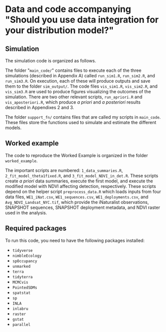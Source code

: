 # Data and code accompanying "Should you use data integration for your distribution model?"


## Simulation

The simulation code is organized as follows. 

The folder "`main_code/`" contains files to execute each of the three 
simulations (described in Appendix A) called `run_sim1.R`, `run_sim2.R`, and 
`run_sim3.R`. On execution, each of these will produce outputs and save them
to the folder `sim_output/`. The code files `vis_sim1.R`, `vis_sim2.R`, and
`vis_sim3.R` are used to produce figures visualizing the outcomes of the
simulation. There are two other relevant scripts, `run_apriori.R` and
`vis_aposteriori.R`, which produce *a priori* and *a posteriori* results
described in Appendixes 2 and 3.

The folder `support_fn/` contains files that are called my scripts in `main_code`.
These files store the functions used to simulate and estimate the different
models.


## Worked example

The code to reproduce the Worked Example is organized in the folder `worked_example`. 

The important scripts are numbered: `1_data_summaries.R`, 
`2_fit_model_theta1fixed.R`, and `3_fit_model_NDVI_in_det.R`. These scripts 
create *a priori* data summaries, execute the first model, and execute the modified
model with NDVI affecting detection, respectively. These scripts depend on the 
helper script `preprocess_data.R` which loads inputs from four data files,
`WE1_iNat.csv`,
`WE1_sequences.csv`,
`WE1_deployments.csv`, and
`Avg_NDVI_Landsat_NYC.tif`, which provide the iNaturalist observations, SNAPSHOT
sequences, SNAPSHOT deployment metadata, and NDVI raster used in the analysis.


## Required packages

To run this code, you need to have the following packages installed:

* `tidyverse`
* `nimbleEcology`
* `spOccupancy`
* `unmarked`
* `terra`
* `tidyterra`
* `MCMCvis`
* `PointedSDMs`
* `spatstat`
* `sp`
* `INLA`
* `inlabru`
* `raster`
* `gstat`
* `parallel`

